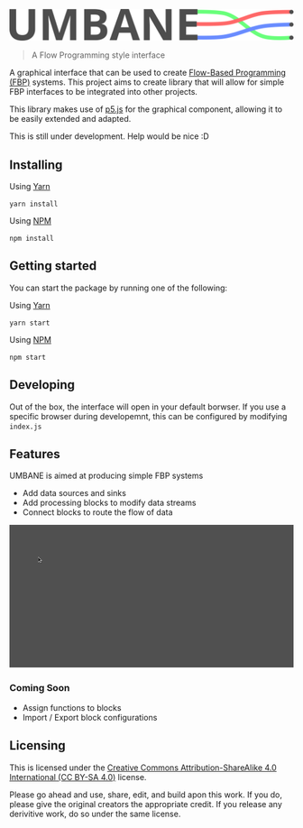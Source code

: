 ![alt text](https://github.com/brent-shaw/umbane/blob/dev/umbane.svg)
> A Flow Programming style interface

A graphical interface that can be used to create [Flow-Based Programming (FBP)](https://en.wikipedia.org/wiki/Flow-based_programming) systems. This project aims to create library that will allow for simple FBP interfaces to be integrated into other projects.

This library makes use of [p5.js](https://p5js.org/) for the graphical component, allowing it to be easily extended and adapted.

This is still under development. Help would be nice :D

## Installing

Using [Yarn](https://yarnpkg.com/en/)
```shell
yarn install
```

Using [NPM](https://www.npmjs.com/)
```shell
npm install
```

## Getting started

You can start the package by running one of the following:

Using [Yarn](https://yarnpkg.com/en/)
```shell
yarn start
```

Using [NPM](https://www.npmjs.com/)
```shell
npm start
```

## Developing

Out of the box, the interface will open in your default borwser. If you use a specific browser during developemnt, this can be configured by modifying `index.js`

## Features

UMBANE is aimed at producing simple FBP systems
* Add data sources and sinks
* Add processing blocks to modify data streams
* Connect blocks to route the flow of data

![alt text](https://github.com/brent-shaw/umbane/blob/master/connected.gif "Block can be created and linked together")

### Coming Soon
* Assign functions to blocks
* Import / Export block configurations

## Licensing

This is licensed under the [Creative Commons Attribution-ShareAlike 4.0 International (CC BY-SA 4.0)](https://creativecommons.org/licenses/by-sa/4.0/) license. 

Please go ahead and use, share, edit, and build apon this work. If you do, please give the original creators the appropriate credit. If you release any derivitive work, do so under the same license.